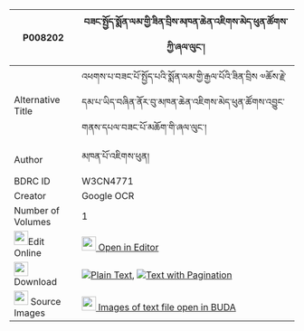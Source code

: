|P008202|བཟང་སྤྱོད་སྨོན་ལམ་གྱི་ཟིན་བྲིས་མཁན་ཆེན་འཇིགས་མེད་ཕུན་ཚོགས་ཀྱི་ཞལ་ལུང་། 
| --- | --- 
|Alternative Title |འཕགས་པ་བཟང་པོ་སྤྱོད་པའི་སྨོན་ལམ་གྱི་རྒྱལ་པོའི་ཟིན་བྲིས ༧ཆོས་རྗེ་དམ་པ་ཡིད་བཞིན་ནོར་བུ་མཁན་ཆེན་འཇིགས་མེད་ཕུན་ཚོགས་འབྱུང་གནས་དཔལ་བཟང་པོ་མཆོག་གི་ཞལ་ལུང་།
|Author| མཁན་པོ་འཇིགས་ཕུན།
|BDRC ID | W3CN4771
|Creator | Google OCR
|Number of Volumes| 1
|<img width="25" src="https://img.icons8.com/color/25/000000/edit-property.png">Edit Online| [<img width="25" src="https://avatars.githubusercontent.com/u/45091458?s=200&v=4"> Open in Editor](http://editor.openpecha.org/P008202)
|<img width="25" src="https://img.icons8.com/fluent/48/000000/download-2.png"/>  Download | [![](https://img.icons8.com/color/20/000000/txt.png)Plain Text](https://github.com/Openpecha/P008202/releases/download/v1/zangcho_monlam_gyi_zindri_khen_plain_P008202.zip), [![](https://img.icons8.com/color/20/000000/txt.png)Text with Pagination](https://github.com/Openpecha/P008202/releases/download/v1/zangcho_monlam_gyi_zindri_khen_pages_P008202.zip)
|<img width="25" src="https://img.icons8.com/plasticine/100/000000/pictures-folder.png"/>  Source Images | [<img width="25" src="https://library.bdrc.io/icons/BUDA-small.svg"> Images of text file open in BUDA](https://library.bdrc.io/show/bdr:W3CN4771)